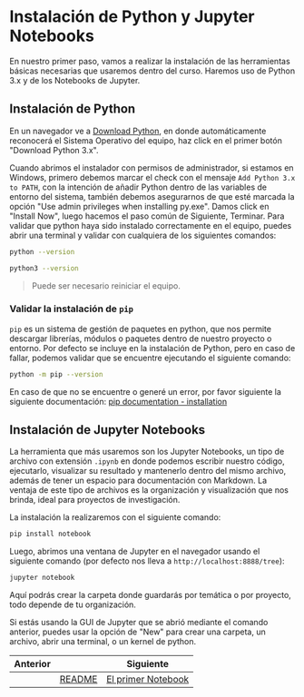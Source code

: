 # Instalación de Python y Jupyter Notebooks

En nuestro primer paso, vamos a realizar la instalación de las herramientas básicas necesarias que usaremos dentro del curso. Haremos uso de Python 3.x y de los Notebooks de Jupyter.

## Instalación de Python

En un navegador ve a [Download Python](https://www.python.org/downloads/), en donde automáticamente reconocerá el Sistema Operativo del equipo, haz click en el primer botón "Download Python 3.x".

Cuando abrimos el instalador con permisos de administrador, si estamos en Windows, primero debemos marcar el check con el mensaje `Add Python 3.x to PATH`, con la intención de añadir Python dentro de las variables de entorno del sistema, también debemos asegurarnos de que esté marcada la opción "Use admin privileges when installing py.exe". Damos click en "Install Now", luego hacemos el paso común de Siguiente, Terminar. Para validar que python haya sido instalado correctamente en el equipo, puedes abrir una terminal y validar con cualquiera de los siguientes comandos:

```bash
python --version
```

```bash
python3 --version
```

> Puede ser necesario reiniciar el equipo.

### Validar la instalación de `pip`

`pip` es un sistema de gestión de paquetes en python, que nos permite descargar librerías, módulos o paquetes dentro de nuestro proyecto o entorno. Por defecto se incluye en la instalación de Python, pero en caso de fallar, podemos validar que se encuentre ejecutando el siguiente comando:

```bash
python -m pip --version
```

En caso de que no se encuentre o generé un error, por favor siguiente la siguiente documentación: [pip documentation - installation](https://pip.pypa.io/en/stable/installation/)

## Instalación de Jupyter Notebooks

La herramienta que más usaremos son los Jupyter Notebooks, un tipo de archivo con extensión `.ipynb` en donde podemos escribir nuestro código, ejecutarlo, visualizar su resultado y mantenerlo dentro del mismo archivo, además de tener un espacio para documentación con Markdown. La ventaja de este tipo de archivos es la organización y visualización que nos brinda, ideal para proyectos de investigación.

La instalación la realizaremos con el siguiente comando:

```bash
pip install notebook
```

Luego, abrimos una ventana de Jupyter en el navegador usando el siguiente comando (por defecto nos lleva a `http://localhost:8888/tree`):

```bash
jupyter notebook
```

Aquí podrás crear la carpeta donde guardarás por temática o por proyecto, todo depende de tu organización.

Si estás usando la GUI de Jupyter que se abrió mediante el comando anterior, puedes usar la opción de "New" para crear una carpeta, un archivo, abrir una terminal, o un kernel de python.

|Anterior||Siguiente|
|--------|-|---------|
||[README](../README.md)|[El primer Notebook](./02-El_primer_notebook.md)|
